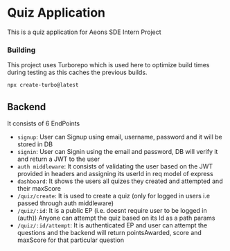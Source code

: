 # Quiz Application 

This is a quiz application for Aeons SDE Intern Project 

### Building

This project uses Turborepo which is used here to optimize build times during testing as this caches the previous builds. 

```sh
npx create-turbo@latest
```

## Backend

It consists of 6 EndPoints
- `signup`: User can Signup using email, username, password and it will be stored in DB
- `signin`: User can Signin using the email and password, DB will verify it and return a JWT to the user
- `auth middleware`: It consists of validating the user based on the JWT provided in headers and assigning its userId in req model of express
- `dashboard`: It shows the users all quizes they created and attempted and their maxScore
- `/quiz/create`: It is used to create a quiz (only for logged in users i.e passed through auth middleware)
- `/quiz/:id`: It is a public EP (i.e. doesnt require user to be logged in (auth)) Anyone can attempt the quiz based on its Id as a path params
- `/quiz/:id/attempt`: It is authenticated EP and user can attempt the questions and the backend will return pointsAwarded, score and maxScore for that particular question 




